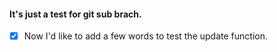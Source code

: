 #### It's just a test for git sub brach.

- [x] Now I'd like to add a few words to test the update function.